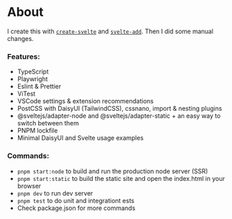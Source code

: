 # About

I create this with [`create-svelte`](https://github.com/sveltejs/kit/tree/master/packages/create-svelte) and [`svelte-add`](https://github.com/svelte-add/svelte-add). Then I did some manual changes.

### Features:
- TypeScript
- Playwright
- Eslint & Prettier
- ViTest
- VSCode settings & extension recommendations
- PostCSS with DaisyUI (TailwindCSS), cssnano, import & nesting plugins
- @sveltejs/adapter-node and @sveltejs/adapter-static + an easy way to switch between them
- PNPM lockfile
- Minimal DaisyUI and Svelte usage examples

### Commands:
- `pnpm start:node` to build and run the production node server (SSR)
- `pnpm start:static` to build the static site and open the index.html in your browser
- `pnpm dev` to run dev server
- `pnpm test` to do unit and integrationt ests
- Check package.json for more commands
